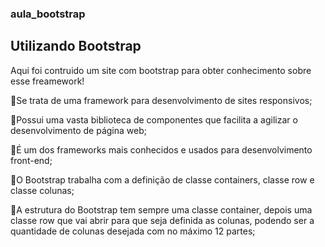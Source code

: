 ### aula_bootstrap
## Utilizando Bootstrap

Aqui foi contruido um site com bootstrap para obter conhecimento sobre esse freamework!

🔵Se trata de uma framework para desenvolvimento de sites responsivos;

🔵Possui uma vasta biblioteca de componentes que facilita a agilizar o desenvolvimento de página web;

🔵É um dos frameworks mais conhecidos e usados para desenvolvimento front-end;

🔵O Bootstrap trabalha com a definição de classe containers, classe row e  classe colunas;

🔵A estrutura do Bootstrap tem sempre uma classe container, depois uma classe row que vai abrir para 
 que seja definida as colunas, podendo ser a quantidade de colunas desejada com no máximo 12 partes;



